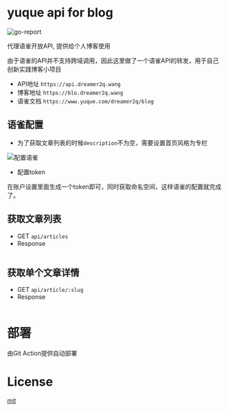 # yuque api for blog

![go-report](https://goreportcard.com/badge/github.com/dreamer2q/blog-yuque-api)

代理语雀开放API, 提供给个人博客使用

由于语雀的API并不支持跨域调用，因此这里做了一个语雀API的转发，用于自己创新实践博客小项目

 - API地址 `https://api.dreamer2q.wang`
 - 博客地址 `https://blo.dreamer2q.wang`    
 - 语雀文档 `https://www.yuque.com/dreamer2q/blog` 
 
## 语雀配置

 - 为了获取文章列表的时候`description`不为空，需要设置首页风格为专栏

![配置语雀](https://i.imgur.com/h6cb8Xk.png)

 - 配置token
 
在账户设置里面生成一个token即可，同时获取命名空间，这样语雀的配置就完成了。
 
## 获取文章列表

 - GET `api/articles` 
 - Response 
 
```json5

``` 

## 获取单个文章详情

 - GET `api/article/:slug`
 - Response
 
```json5

``` 

# 部署

由Git Action提供自动部署

# License

[mit](LICENSE)
